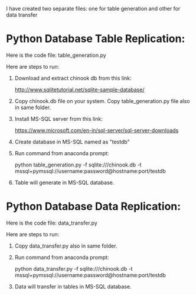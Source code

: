 I have created two separate files: one for table generation and other for data transfer

<h1>Python Database Table Replication:</h1>

Here is the code file: table_generation.py

Here are steps to run:
1. Download and extract chinook db from this link: 

	http://www.sqlitetutorial.net/sqlite-sample-database/

2. Copy chinook.db file on your system. Copy table_generation.py file also in same folder.
3. Install MS-SQL server from this link:

	https://www.microsoft.com/en-in/sql-server/sql-server-downloads

4. Create database in MS-SQL named as "testdb"
5. Run command from anaconda prompt:

	python table_generation.py -f sqlite:///chinook.db -t mssql+pymssql://username:password@hostname:port/testdb

6. Table will generate in MS-SQL database.

<h1>Python Database Data Replication:</h1>

Here is the code file: data_transfer.py

Here are steps to run:
1. Copy data_transfer.py also in same folder.
2. Run command from anaconda prompt:

	python data_transfer.py -f sqlite:///chinook.db -t mssql+pymssql://username:password@hostname:port/testdb

3. Data will transfer in tables in MS-SQL database.
